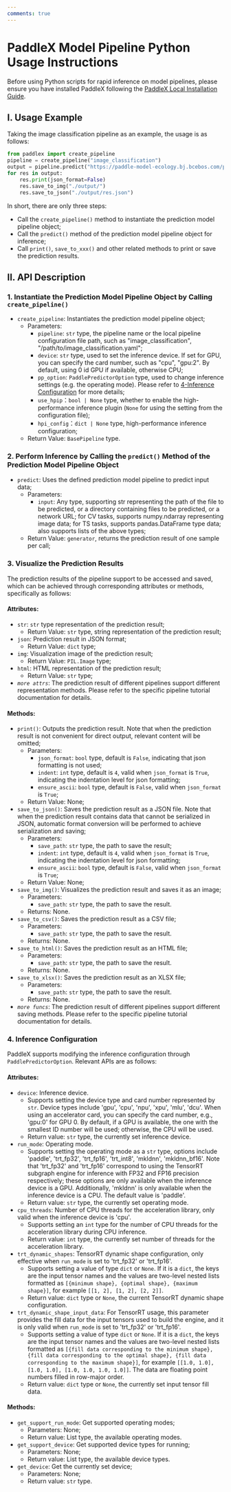 ```yaml
---
comments: true
---
```


# PaddleX Model Pipeline Python Usage Instructions

Before using Python scripts for rapid inference on model pipelines, please ensure you have installed PaddleX following the [PaddleX Local Installation Guide](../../installation/installation.en.md).

## I. Usage Example

Taking the image classification pipeline as an example, the usage is as follows:

```python
from paddlex import create_pipeline
pipeline = create_pipeline("image_classification")
output = pipeline.predict("https://paddle-model-ecology.bj.bcebos.com/paddlex/imgs/demo_image/general_image_classification_001.jpg", batch_size=1, topk=5)
for res in output:
    res.print(json_format=False)
    res.save_to_img("./output/")
    res.save_to_json("./output/res.json")
```

In short, there are only three steps:

* Call the `create_pipeline()` method to instantiate the prediction model pipeline object;
* Call the `predict()` method of the prediction model pipeline object for inference;
* Call `print()`, `save_to_xxx()` and other related methods to print or save the prediction results.

## II. API Description

### 1. Instantiate the Prediction Model Pipeline Object by Calling `create_pipeline()`
* `create_pipeline`: Instantiates the prediction model pipeline object;
  * Parameters:
    * `pipeline`: `str` type, the pipeline name or the local pipeline configuration file path, such as "image_classification", "/path/to/image_classification.yaml";
    * `device`: `str` type, used to set the inference device. If set for GPU, you can specify the card number, such as "cpu", "gpu:2". By default, using 0 id GPU if available, otherwise CPU;
    * `pp_option`: `PaddlePredictorOption` type, used to change inference settings (e.g. the operating mode). Please refer to [4-Inference Configuration](#4-inference-configuration) for more details;
    * `use_hpip`：`bool | None` type, whether to enable the high-performance inference plugin (`None` for using the setting from the configuration file);
    * `hpi_config`：`dict | None` type, high-performance inference configuration;
  * Return Value: `BasePipeline` type.

### 2. Perform Inference by Calling the `predict()` Method of the Prediction Model Pipeline Object

* `predict`: Uses the defined prediction model pipeline to predict input data;
  * Parameters:
    * `input`: Any type, supporting str representing the path of the file to be predicted, or a directory containing files to be predicted, or a network URL; for CV tasks, supports numpy.ndarray representing image data; for TS tasks, supports pandas.DataFrame type data; also supports lists of the above types;
  * Return Value: `generator`, returns the prediction result of one sample per call;

### 3. Visualize the Prediction Results

The prediction results of the pipeline support to be accessed and saved, which can be achieved through corresponding attributes or methods, specifically as follows:

#### Attributes:

* `str`: `str` type representation of the prediction result;
  * Return Value: `str` type, string representation of the prediction result;
* `json`: Prediction result in JSON format;
  * Return Value: `dict` type;
* `img`: Visualization image of the prediction result;
  * Return Value: `PIL.Image` type;
* `html`: HTML representation of the prediction result;
  * Return Value: `str` type;
* _`more attrs`_: The prediction result of different pipelines support different representation methods. Please refer to the specific pipeline tutorial documentation for details.

#### Methods:

* `print()`: Outputs the prediction result. Note that when the prediction result is not convenient for direct output, relevant content will be omitted;
  * Parameters:
    * `json_format`: `bool` type, default is `False`, indicating that json formatting is not used;
    * `indent`: `int` type, default is `4`, valid when `json_format` is `True`, indicating the indentation level for json formatting;
    * `ensure_ascii`: `bool` type, default is `False`, valid when `json_format` is `True`;
  * Return Value: None;
* `save_to_json()`: Saves the prediction result as a JSON file. Note that when the prediction result contains data that cannot be serialized in JSON, automatic format conversion will be performed to achieve serialization and saving;
  * Parameters:
    * `save_path`: `str` type, the path to save the result;
    * `indent`: `int` type, default is `4`, valid when `json_format` is `True`, indicating the indentation level for json formatting;
    * `ensure_ascii`: `bool` type, default is `False`, valid when `json_format` is `True`;
  * Return Value: None;
* `save_to_img()`: Visualizes the prediction result and saves it as an image;
  * Parameters:
    * `save_path`: `str` type, the path to save the result.
  * Returns: None.
* `save_to_csv()`: Saves the prediction result as a CSV file;
  * Parameters:
    * `save_path`: `str` type, the path to save the result.
  * Returns: None.
* `save_to_html()`: Saves the prediction result as an HTML file;
  * Parameters:
    * `save_path`: `str` type, the path to save the result.
  * Returns: None.
* `save_to_xlsx()`: Saves the prediction result as an XLSX file;
  * Parameters:
    * `save_path`: `str` type, the path to save the result.
  * Returns: None.
* _`more funcs`_: The prediction result of different pipelines support different saving methods. Please refer to the specific pipeline tutorial documentation for details.

### 4. Inference Configuration

PaddleX supports modifying the inference configuration through `PaddlePredictorOption`. Relevant APIs are as follows:

#### Attributes:

* `device`: Inference device.
  * Supports setting the device type and card number represented by `str`. Device types include 'gpu', 'cpu', 'npu', 'xpu', 'mlu', 'dcu'. When using an accelerator card, you can specify the card number, e.g., 'gpu:0' for GPU 0. By default, if a GPU is available, the one with the smallest ID number will be used; otherwise, the CPU will be used.
  * Return value: `str` type, the currently set inference device.
* `run_mode`: Operating mode.
  * Supports setting the operating mode as a `str` type, options include 'paddle', 'trt_fp32', 'trt_fp16', 'trt_int8', 'mkldnn', 'mkldnn_bf16'. Note that 'trt_fp32' and 'trt_fp16' correspond to using the TensorRT subgraph engine for inference with FP32 and FP16 precision respectively; these options are only available when the inference device is a GPU. Additionally, 'mkldnn' is only available when the inference device is a CPU. The default value is 'paddle'.
  * Return value: `str` type, the currently set operating mode.
* `cpu_threads`: Number of CPU threads for the acceleration library, only valid when the inference device is 'cpu'.
  * Supports setting an `int` type for the number of CPU threads for the acceleration library during CPU inference.
  * Return value: `int` type, the currently set number of threads for the acceleration library.
* `trt_dynamic_shapes`: TensorRT dynamic shape configuration, only effective when `run_mode` is set to 'trt_fp32' or 'trt_fp16'.
  * Supports setting a value of type `dict` or `None`. If it is a `dict`, the keys are the input tensor names and the values are two-level nested lists formatted as `[{minimum shape}, {optimal shape}, {maximum shape}]`, for example `[[1, 2], [1, 2], [2, 2]]`.
  * Return value: `dict` type or `None`, the current TensorRT dynamic shape configuration.
* `trt_dynamic_shape_input_data`: For TensorRT usage, this parameter provides the fill data for the input tensors used to build the engine, and it is only valid when `run_mode` is set to 'trt_fp32' or 'trt_fp16'.
  * Supports setting a value of type `dict` or `None`. If it is a `dict`, the keys are the input tensor names and the values are two-level nested lists formatted as `[{fill data corresponding to the minimum shape}, {fill data corresponding to the optimal shape}, {fill data corresponding to the maximum shape}]`, for example `[[1.0, 1.0], [1.0, 1.0], [1.0, 1.0, 1.0, 1.0]]`. The data are floating point numbers filled in row-major order.
  * Return value: `dict` type or `None`, the currently set input tensor fill data.

#### Methods:

* `get_support_run_mode`: Get supported operating modes;
  * Parameters: None;
  * Return value: List type, the available operating modes.
* `get_support_device`: Get supported device types for running;
  * Parameters: None;
  * Return value: List type, the available device types.
* `get_device`: Get the currently set device;
  * Parameters: None;
  * Return value: `str` type.
